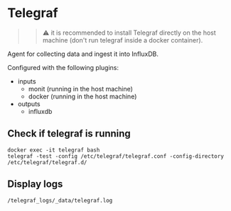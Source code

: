 # Telegraf

> > ⚠️ it is recommended to install Telegraf directly on the host machine (don't run telegraf inside a docker container).

Agent for collecting data and ingest it into InfluxDB.

Configured with the following plugins:

- inputs
    - monit (running in the host machine)
    - docker (running in the host machine)
- outputs
    - influxdb

## Check if telegraf is running

```
docker exec -it telegraf bash
telegraf -test -config /etc/telegraf/telegraf.conf -config-directory /etc/telegraf/telegraf.d/
```

## Display logs

```
/telegraf_logs/_data/telegraf.log
```